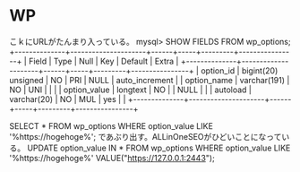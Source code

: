 # WP
こｋにURLがたんまり入っている。
mysql> SHOW FIELDS FROM wp_options;
+--------------+---------------------+------+-----+---------+----------------+
| Field        | Type                | Null | Key | Default | Extra          |
+--------------+---------------------+------+-----+---------+----------------+
| option_id    | bigint(20) unsigned | NO   | PRI | NULL    | auto_increment |
| option_name  | varchar(191)        | NO   | UNI |         |                |
| option_value | longtext            | NO   |     | NULL    |                |
| autoload     | varchar(20)         | NO   | MUL | yes     |                |
+--------------+---------------------+------+-----+---------+----------------+



SELECT * FROM wp_options WHERE option_value LIKE '%https://hogehoge%';
であぶり出す。ALLinOneSEOがひどいことになっている。
UPDATE option_value IN * FROM wp_options WHERE option_value LIKE '%https://hogehoge%' VALUE("https://127.0.0.1:2443");
